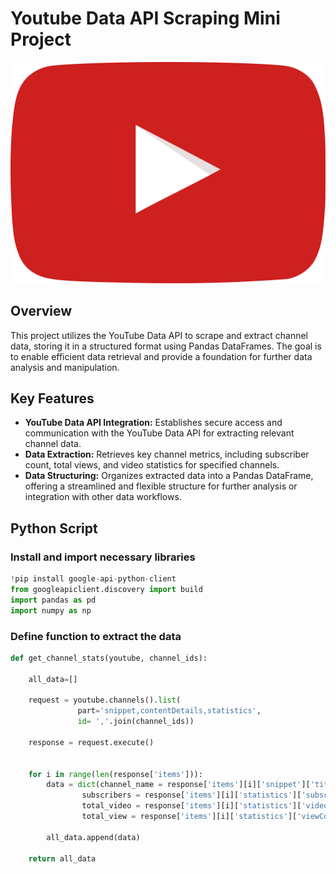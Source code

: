 # Youtube Data API Scraping Mini Project

![](https://github.com/mhdkerol/Youtube-Data-API-Scraping-Project/blob/main/youtube-icon-logo-png-transparent.png)

## Overview

This project utilizes the YouTube Data API to scrape and extract channel data, storing it in a structured format using Pandas DataFrames. The goal is to enable efficient data retrieval and provide a foundation for further data analysis and manipulation.

## Key Features

- **YouTube Data API Integration:** Establishes secure access and communication with the YouTube Data API for extracting relevant channel data.
- **Data Extraction:** Retrieves key channel metrics, including subscriber count, total views, and video statistics for specified channels.
- **Data Structuring:** Organizes extracted data into a Pandas DataFrame, offering a streamlined and flexible structure for further analysis or integration with other data workflows.

## Python Script

### Install and import necessary libraries

```python
!pip install google-api-python-client
from googleapiclient.discovery import build
import pandas as pd
import numpy as np
```

### Define function to extract the data

```python
def get_channel_stats(youtube, channel_ids):
    
    all_data=[]
    
    request = youtube.channels().list(
               part='snippet,contentDetails,statistics',
               id= ','.join(channel_ids))
    
    response = request.execute()
    
    
    for i in range(len(response['items'])):
        data = dict(channel_name = response['items'][i]['snippet']['title'],
                subscribers = response['items'][i]['statistics']['subscriberCount'],
                total_video = response['items'][i]['statistics']['videoCount'],
                total_view = response['items'][i]['statistics']['viewCount'])
    
        all_data.append(data)
    
    return all_data
```

